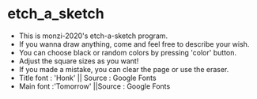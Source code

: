 # etch_a_sketch
<ul>
<li>This is monzi-2020's etch-a-sketch program.</li>
<li>If you wanna draw anything, come and feel free to describe your wish.</li>
<li>You can choose black or random colors by pressing 'color' button.</li>
<li>Adjust the square sizes as you want!</li>
<li>If you made a mistake, you can clear the page or use the eraser.</li>
<li>Title font : 'Honk' || Source : Google Fonts </li>
<li>Main font :'Tomorrow' ||Source : Google Fonts </li>